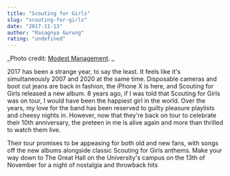 ```yaml
---
title: "Scouting for Girls"
slug: "scouting-for-girls"
date: "2017-11-13"
author: "Rasagnya Gurung"
rating: "undefined"
---
```


_Photo credit: [Modest Management](https://www.modestmanagement.com/scouting-for-girls). _

2017 has been a strange year, to say the least. It feels like it's simultaneously 2007 and 2020 at the same time. Disposable cameras and boot cut jeans are back in fashion, the iPhone X is here, and Scouting for Girls released a new album. 8 years ago, if I was told that Scouting for Girls was on tour, I would have been the happiest girl in the world. Over the years, my love for the band has been reserved to guilty pleasure playlists and cheesy nights in. However, now that they're back on tour to celebrate their 10th anniversary, the preteen in me is alive again and more than thrilled to watch them live.

Their tour promises to be appeasing for both old and new fans, with songs off the new albums alongside classic Scouting for Girls anthems. Make your way down to The Great Hall on the University's campus on the 13th of November for a night of nostalgia and throwback hits
